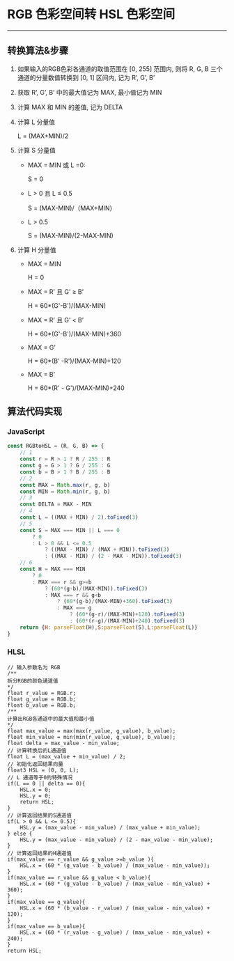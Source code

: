 # RGB 色彩空间转 HSL 色彩空间

---

## 转换算法&步骤

1. 如果输入的RGB色彩各通道的取值范围在 [0, 255] 范围内, 则将 R, G, B 三个通道的分量数值转换到 [0, 1] 区间内, 记为 R’, G’, B’

2. 获取 R’, G’, B’ 中的最大值记为 MAX, 最小值记为 MIN

3. 计算 MAX 和 MIN 的差值, 记为 DELTA

4. 计算 L 分量值
    
    L = (MAX+MIN)/2
    
5. 计算 S 分量值

    - MAX = MIN 或 L =0:
        
        S = 0
        
    - L > 0 且 L ≤ 0.5
        
        S = (MAX-MIN)/（MAX+MIN）
        
    - L > 0.5
        
        S = (MAX-MIN)/(2-MAX-MIN)
        
6. 计算 H 分量值

    - MAX = MIN
        
        H = 0
        
    - MAX = R’ 且 G’ ≥ B’
        
        H = 60*(G'-B')/(MAX-MIN)
        
    - MAX = R’ 且 G’ < B’
        
        H = 60*(G'-B')/(MAX-MIN)+360
        
    - MAX = G’
        
        H = 60*(B' -R')/(MAX-MIN)+120
        
    - MAX = B’
        
        H = 60*(R' - G')/(MAX-MIN)+240

## 算法代码实现

### JavaScript

```js
const RGBtoHSL = (R, G, B) => {
    // 1
    const r = R > 1 ? R / 255 : R
    const g = G > 1 ? G / 255 : G
    const b = B > 1 ? B / 255 : B
    // 2
    const MAX = Math.max(r, g, b)
    const MIN = Math.min(r, g, b)
    // 3
    const DELTA = MAX - MIN
    // 4
    const L = ((MAX + MIN) / 2).toFixed(3)
    // 5
    const S = MAX === MIN || L === 0
        ? 0
        : L > 0 && L <= 0.5
            ? ((MAX - MIN) / (MAX + MIN)).toFixed(3)
            : ((MAX - MIN) / (2 - MAX - MIN)).toFixed(3)
    // 6
    const H = MAX === MIN
        ? 0
        : MAX === r && g>=b
            ? (60*(g-b)/(MAX-MIN)).toFixed(3)
            : MAX === r && g<b
                ? (60*(g-b)/(MAX-MIN)+360).toFixed(3)
                : MAX === g
                    ? (60*(g-r)/(MAX-MIN)+120).toFixed(3)
                    : (60*(r-g)/(MAX-MIN)+240).toFixed(3)
    return {H: parseFloat(H),S:parseFloat(S),L:parseFloat(L)}
}
```

### HLSL

```hlsl
// 输入参数名为 RGB
/**
拆分RGB的颜色通道值
*/
float r_value = RGB.r;
float g_value = RGB.b;
float b_value = RGB.b;
/**
计算出RGB各通道中的最大值和最小值
*/
float max_value = max(max(r_value, g_value), b_value);
float min_value = min(min(r_value, g_value), b_value);
float delta = max_value - min_value;
// 计算转换后的L通道值
float L = (max_value + min_value) / 2;
// 初始化返回结果向量
float3 HSL = (0, 0, L);
// L 通道等于0的特殊情况
if(L == 0 || delta == 0){
    HSL.x = 0;
    HSL.y = 0;
    return HSL;
}
// 计算返回结果的S通道值
if(L > 0 && L <= 0.5){
    HSL.y = (max_value - min_value) / (max_value + min_value);
} else {
    HSL.y = (max_value - min_value) / (2 - max_value - min_value);
}
// 计算返回结果的H通道值
if(max_value == r_value && g_value >=b_value ){
    HSL.x = (60 * (g_value - b_value) / (max_value - min_value));
}
if(max_value == r_value && g_value < b_value){
    HSL.x = (60 * (g_value - b_value) / (max_value - min_value) + 360);
}
if(max_value == g_value){
    HSL.x = (60 * (b_value - r_value) / (max_value - min_value) + 120);
}
if(max_value == b_value){
    HSL.x = (60 * (r_value - g_value) / (max_value - min_value) + 240);
}
return HSL;
```